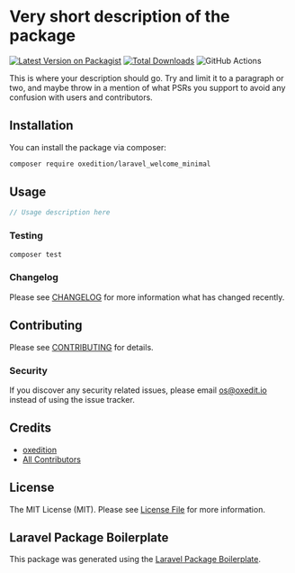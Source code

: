 # Very short description of the package

[![Latest Version on Packagist](https://img.shields.io/packagist/v/oxedition/laravel_welcome_minimal.svg?style=flat-square)](https://packagist.org/packages/oxedition/laravel_welcome_minimal)
[![Total Downloads](https://img.shields.io/packagist/dt/oxedition/laravel_welcome_minimal.svg?style=flat-square)](https://packagist.org/packages/oxedition/laravel_welcome_minimal)
![GitHub Actions](https://github.com/oxedition/laravel_welcome_minimal/actions/workflows/main.yml/badge.svg)

This is where your description should go. Try and limit it to a paragraph or two, and maybe throw in a mention of what PSRs you support to avoid any confusion with users and contributors.

## Installation

You can install the package via composer:

```bash
composer require oxedition/laravel_welcome_minimal
```

## Usage

```php
// Usage description here
```

### Testing

```bash
composer test
```

### Changelog

Please see [CHANGELOG](CHANGELOG.md) for more information what has changed recently.

## Contributing

Please see [CONTRIBUTING](CONTRIBUTING.md) for details.

### Security

If you discover any security related issues, please email os@oxedit.io instead of using the issue tracker.

## Credits

-   [oxedition](https://github.com/oxedition)
-   [All Contributors](../../contributors)

## License

The MIT License (MIT). Please see [License File](LICENSE.md) for more information.

## Laravel Package Boilerplate

This package was generated using the [Laravel Package Boilerplate](https://laravelpackageboilerplate.com).
